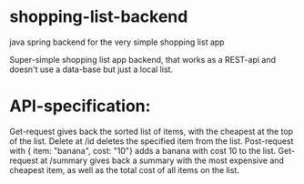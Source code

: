 # shopping-list-backend
java spring backend for the very simple shopping list app

Super-simple shopping list app backend, that works as a REST-api and doesn't use a data-base but just a local list. 

# API-specification:
Get-request gives back the sorted list of items, with the cheapest at the top of the list. 
Delete at /id deletes the specified item from the list. 
Post-request with { item: "banana", cost: "10"} adds a banana with cost 10 to the list. 
Get-request at /summary gives back a summary with the most expensive and cheapest item, as well as the total cost of all items on the list. 
